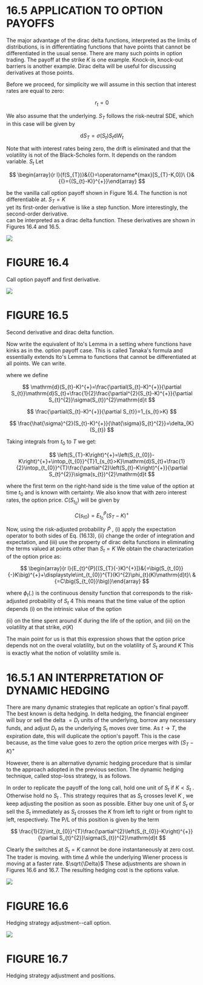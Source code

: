 # 16.5 APPLICATION TO OPTION PAYOFFS  

The major advantage of the dirac delta functions, interpreted as the limits of distributions, is in differentiating functions that have points that cannot be differentiated in the usual sense. There are many such points in option trading. The payoff at the strike $K$ is one example. Knock-in, knock-out barriers is another example. Dirac delta will be useful for discussing derivatives at those points.  

Before we proceed, for simplicity we will assume in this section that interest rates are equal to zero:  

$$
r_{t}=0
$$  

We also assume that the underlying. $S_{T}$ follows the risk-neutral SDE, which in this case will be given by  

$$
\mathrm{d}S_{T}=\sigma(S_{t})S_{t}\mathrm{d}W_{t}
$$  

Note that with interest rates being zero, the drift is eliminated and that the volatility is not of the Black-Scholes form. It depends on the random variable. $S_{t}$ Let  

$$
\begin{array}{r l}{f(S_{T})}&{{}=\operatorname*{max}[S_{T}-K,0]}\ {}&{{}={(S_{t}-K)}^{+}}\end{array}
$$  

be the vanilla call option payoff shown in Figure 16.4. The function is not differentiable at. $S_{T}=K$   
yet its first-order derivative is like a step function. More interestingly, the second-order derivative.   
can be interpreted as a dirac delta function. These derivatives are shown in Figures 16.4 and 16.5.  

![](84af7d7cca5683f0004509b7f80b494242a00c1ad87c9aab070852487d1aa80a.jpg)  

# FIGURE 16.4  

Call option payoff and first derivative.  

![](10903b1facec339c139272a2950b19a0a2c6b3acb094ab332f18fd6a5cbf3504.jpg)  

# FIGURE 16.5  

Second derivative and dirac delta function.  

Now write the equivalent of Ito's Lemma in a setting where functions have kinks as in the. option payoff case. This is called Tanaka's formula and essentially extends Ito's Lemma to functions that cannot be differentiated at all points. We can write.  

where we define  

$$
\mathrm{d}(S_{t}-K)^{+}=\frac{\partial(S_{t}-K)^{+}}{\partial S_{t}}\mathrm{d}S_{t}+\frac{1}{2}\frac{\partial^{2}(S_{t}-K)^{+}}{\partial S_{t}^{2}}\sigma(S_{t})^{2}\mathrm{d}t
$$  

$$
\frac{\partial(S_{t}-K)^{+}}{\partial S_{t}}=1_{s_{t}>K}
$$  

$$
\frac{\hat{\sigma}^{2}(S_{t}-K)^{+}}{\hat{\sigma}S_{t}^{2}}=\delta_{K}(S_{t})
$$  

Taking integrals from $t_{0}$ to $T$ we get:  

$$
\left(S_{T}-K\right)^{+}=\left(S_{t_{0}}-K\right)^{+}+\intop_{t_{0}}^{T}1_{s_{t}>K}\mathrm{d}S_{t}+\frac{1}{2}\intop_{t_{0}}^{T}\frac{\partial^{2}\left(S_{t}-K\right)^{+}}{\partial S_{t}^{2}}\sigma(s_{t})^{2}\mathrm{d}t
$$  

where the first term on the right-hand side is the time value of the option at time $t_{0}$ and is known with certainty. We also know that with zero interest rates, the option price. $C\left({{S}_{t_{0}}}\right)$ will be given by  

$$
C\left({{s}_{t}}_{0}\right)={{E}_{t_{0}}^{\tilde{P}}}{{({S}_{T}}-K)^{+}}
$$  

Now, using the risk-adjusted probability $\tilde{P}$ , (i) apply the expectation operator to both sides of Eq. (16.13), (ii) change the order of integration and expectation, and (iii) use the property of dirac delta functions in eliminating the terms valued at points other than $S_{t}=K$ We obtain the characterization of the option price as:  

$$
\begin{array}{r l}{E_{t}^{P}[(S_{T}{-}K)^{+}]}&{=\big(S_{t_{0}}{-}K\big)^{+}+\displaystyle\int_{t_{0}}^{T}(K)^{2}\phi_{t}(K)\mathrm{d}t}\ &{=C\big(S_{t_{0}}\big)}\end{array}
$$  

where $\phi_{t}(.)$ is the continuous density function that corresponds to the risk-adjusted probability of $S_{t}$ 4 This means that the time value of the option depends (i) on the intrinsic value of the option  

(ii) on the time spent around $K$ during the life of the option, and (iii) on the volatility at that strike, $\sigma(K)$  

The main point for us is that this expression shows that the option price depends not on the overal volatility, but on the volatility of $S_{t}$ around $K$ This is exactly what the notion of volatility smile is.  

# 16.5.1 AN INTERPRETATION OF DYNAMIC HEDGING  

There are many dynamic strategies that replicate an option's final payoff. The best known is delta hedging. In delta hedging, the financial engineer will buy or sell the delta $=D_{t}$ units of the underlying, borrow any necessary funds, and adjust $D_{t}$ as the underlying $S_{t}$ moves over time. As $t\rightarrow T,$ the expiration date, this will duplicate the option's payoff. This is the case because, as the time value goes to zero the option price merges with $\left(S_{T}-K\right)^{+}$  

However, there is an alternative dynamic hedging procedure that is similar to the approach adopted in the previous section. The dynamic hedging technique, called stop-loss strategy, is as follows.  

In order to replicate the payoff of the long call, hold one unit of $S_{t}$ if $K<S_{t}$ . Otherwise hold no $S_{t}$ . This strategy requires that as $S_{t}$ crosses level $K$ , we keep adjusting the position as soon as possible. Either buy one unit of $S_{t}$ or sell the $S_{t}$ immediately as $S_{t}$ crosses the $K$ from left to right or from right to left, respectively. The $\mathrm{P}/\mathrm{L}$ of this position is given by the term  

$$
\frac{1}{2}\int_{t_{0}}^{T}\frac{\partial^{2}\left(S_{t_{0}}-K\right)^{+}}{\partial S_{t}^{2}}\sigma(S_{t})^{2}\mathrm{d}t
$$  

Clearly the switches at $S_{t}=K$ cannot be done instantaneously at zero cost. The trader is moving. with time $\Delta$ while the underlying Wiener process is moving at a faster rate. $\sqrt{\Delta}$ These adjustments are shown in Figures 16.6 and 16.7. The resulting hedging cost is the options value.  

![](fc79b648a0283bef9558132d185e002210afe21ea9b88b61b5ce4b2e8e4abf2e.jpg)  

# FIGURE 16.6  

Hedging strategy adjustment--call option.  

![](67a1b301769657a03f957248e8ae125ac9c42d91ac4057d18fef0d9a185ca9bc.jpg)  

# FIGURE 16.7  

Hedging strategy adjustment and positions.  
